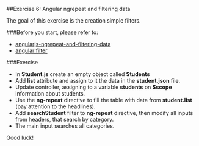 ##Exercise 6: Angular ngrepeat and filtering data

The goal of this exercise is the creation simple filters.

###Before you start, please refer to:
* [angularjs-ngrepeat-and-filtering-data](https://egghead.io/lessons/angularjs-ngrepeat-and-filtering-data)
* [angular filter](https://docs.angularjs.org/api/ng/filter/filter)

###Exercise

* In **Student.js**  create an empty object called **Students**
* Add **list** attribute and assign to it the data in the **student.json** file.
* Update controller, assigning to a variable **students** on **$scope**  information about students.
* Use the **ng-repeat** directive to fill the table with data from **student.list** (pay attention to the headlines).
* Add **searchStudent** filter to **ng-repeat** directive, then modify all inputs from headers, that search by category.
* The main input searches  all categories.

Good luck!

